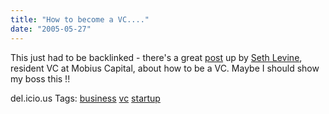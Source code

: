 ```yaml
---
title: "How to become a VC...."
date: "2005-05-27"
---
```


This just had to be backlinked - there's a great [post](http://sethlevine.typepad.com/vc_adventure/2005/05/how_to_become_a.html) up by [Seth Levine](http://sethlevine.typepad.com/vc_adventure/), resident VC at Mobius Capital, about how to be a VC. Maybe I should show my boss this !!

del.icio.us Tags: [business](http://del.icio.us/sss8ue/business) [](http://del.icio.us/sss8ue/)[vc](http://del.icio.us/sss8ue/vc) [startup](http://del.icio.us/sss8ue/startup)
